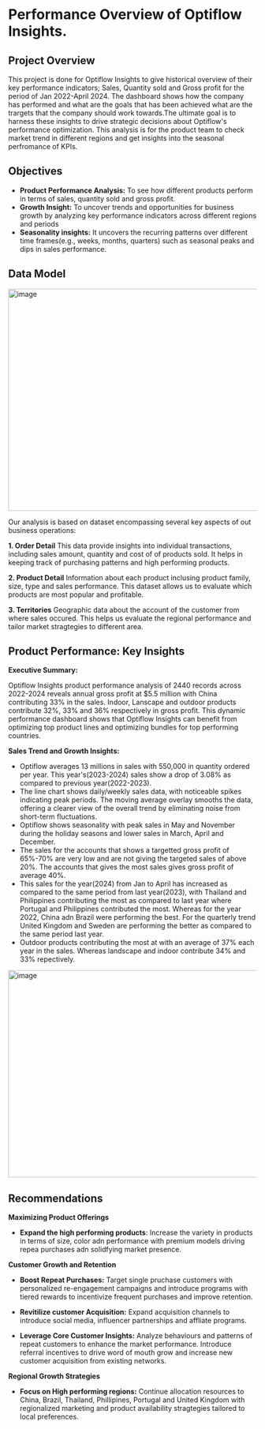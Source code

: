 # Performance Overview of Optiflow Insights.
## Project Overview
This project is done for Optiflow Insights to give historical overview of their key performance indicators; Sales, Quantity sold and Gross profit for the period of Jan 2022-April 2024. The dashboard shows how the company has performed and what are the goals that has been achieved what are the trargets that the company should work towards.The ultimate goal is to harness these insights to drive strategic decisions about Optiflow's performance optimization. This analysis is for the product team to check market trend in different regions and get insights into the seasonal perfromance of KPIs.

## Objectives
- **Product Performance Analysis:** To see how different products perform in terms of sales, quantity sold and gross profit.
- **Growth Insight:** To uncover trends and opportunities for business growth by analyzing key performance indicators across different regions and periods
- **Seasonality insights:** It uncovers the recurring patterns over different time frames(e.g., weeks, months, quarters) such as seasonal peaks and dips in sales performance.

## Data Model
  
  <img width="1000" height="450" alt="image" src="https://github.com/user-attachments/assets/215ee6f6-4329-42fe-9842-3d0036537896">


 Our analysis is based on dataset encompassing several key aspects of out business operations:
 
 **1. Order Detail** This data provide insights into individual transactions, including sales amount, quantity and cost of of products sold. It helps in keeping track of purchasing patterns and high performing products.
 
 **2. Product Detail** Information about each product inclusing product family, size, type and sales performance. This dataset allows us to evaluate which products are most popular and profitable.
 
**3. Territories** Geographic data about the account of the customer from where sales occured. This helps us evaluate the regional performance and tailor market stragtegies to different area.

## Product Performance: Key Insights

**Executive Summary:**

Optiflow Insights product performance analysis of 2440 records across 2022-2024 reveals annual gross profit at $5.5 million with China contributing 33% in the sales. Indoor, Lanscape and outdoor products contribute 32%, 33% and 36% respectively in gross profit. This dynamic performance dashboard shows that Optiflow Insights can benefit from optimizing top product lines and optimizing bundles for top performing countries.

**Sales Trend and Growth Insights:**
- Optiflow averages 13 millions in sales with 550,000 in quantity ordered per year. This year's(2023-2024) sales show a drop of 3.08% as compared to previous year(2022-2023).
- The line chart shows daily/weekly sales data, with noticeable spikes indicating peak periods. The moving average overlay smooths the data, offering a clearer view of the overall trend by eliminating noise from short-term fluctuations. 
- Optiflow shows seasonality with peak sales in May and November during the holiday seasons and lower sales in March, April and December.
- The sales for the accounts that shows a targetted gross profit of 65%-70% are very low and are not giving the targeted sales of above 20%. The accounts that gives the most sales gives gross profit of average 40%.
- This sales for the year(2024) from Jan to April has increased as compared to the same period from last year(2023), with Thailand and Philippines contributing the most as compared to last year where Portugal and Philippines contributed the most. Whereas for the year 2022, China adn Brazil were performing the best. For the quarterly trend United Kingdom and Sweden are performing the better as compared to the same period last year. 
- Outdoor products contributing the most at with an average of 37% each year in the sales. Whereas landscape and indoor contribute 34% and 33% repectively.



<img width="1000" height="420" alt="image" src="https://github.com/user-attachments/assets/ae3e4ce1-4f21-4f27-9b06-01186721f2ac">


## Recommendations
**Maximizing Product Offerings** 

- **Expand the high performing products**: Increase the variety in products in terms of size, color adn performance with premium models driving repea purchases adn solidfying market presence.

**Customer Growth and Retention**

- **Boost Repeat Purchases:** Target single pruchase customers with personalized re-engagement campaigns and introduce programs with tiered rewards to incentivize frequent purchases and improve retention.

- **Revitilize customer Acquisition:** Expand acquisition channels to introduce social media, influencer partnerships and affliate programs.
- **Leverage Core Customer Insights:** Analyze behaviours and patterns of repeat customers to enhance the market performance. Introduce referral incentives to drive word of mouth grow and increase new customer acquisition from existing networks.

**Regional Growth Strategies**
- **Focus on High performing regions:** Continue allocation resources to China, Brazil, Thailand, Phillipines, Portugal and United Kingdom with regionalized marketing and product availability stragtegies tailored to local preferences.



 
